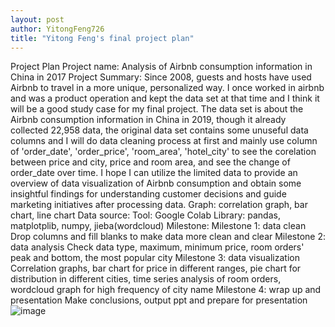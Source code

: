 ```yaml
---
layout: post
author: YitongFeng726
title: "Yitong Feng's final project plan"
---
```



Project Plan
Project name: Analysis of Airbnb consumption information in China in 2017
Project Summary: Since 2008, guests and hosts have used Airbnb to travel in a more unique, personalized way. I once worked in airbnb and was a product operation and kept the data set at that time and I think it will be a good study case for my final project. The data set is about the  Airbnb consumption information in China in 2019, though it already collected 22,958 data, the original data set contains some unuseful data columns and I will do data cleaning process at first and mainly use column of 'order_date', 'order_price', 'room_area', 'hotel_city' to see the corelation between price and city, price and room area, and see the change of order_date over time.
I hope I can utilize the limited data to provide an overview of data visualization of Airbnb consumption and obtain some insightful findings for understanding customer decisions and guide marketing initiatives after processing data.
Graph: correlation graph, bar chart, line chart
Data source:
Tool: Google Colab
Library: pandas, matplotplib, numpy, jieba(wordcloud)
Milestone:
Milestone 1: data clean
Drop columns and fill blanks to make data more clean and clear
Milestone 2: data analysis
Check data type, maximum, minimum price,  room orders' peak and bottom, the most popular city 
Milestone 3: data visualization
Correlation graphs, bar chart for price in different ranges, pie chart for distribution in different cities, time series analysis of room orders, wordcloud graph for high frequency of city name
Milestone 4: wrap up and presentation
Make conclusions, output ppt and prepare for presentation
![image](https://user-images.githubusercontent.com/92881338/140975081-156c86c5-0299-4c23-b12a-0b02890aead8.png)
